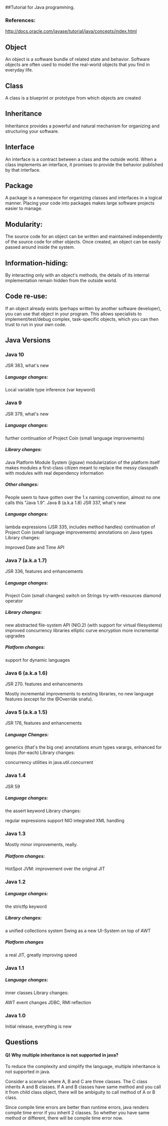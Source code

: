 ##Tutorial for Java programming.

### References:
http://docs.oracle.com/javase/tutorial/java/concepts/index.html

## Object
An object is a software bundle of related state and behavior.
Software objects are often used to model the real-world objects that you find in
everyday life.

## Class
A class is a blueprint or prototype from which objects are created

## Inheritance
Inheritance provides a powerful and natural mechanism for organizing and
structuring your software.

## Interface
An interface is a contract between a class and the outside world. When a class
implements an interface, it promises to provide the behavior published by that
interface.

## Package
A package is a namespace for organizing classes and interfaces in a logical
manner. Placing your code into packages makes large software projects easier to
manage.

## Modularity: 
The source code for an object can be written and maintained 
independently of the source code for other objects. Once created, an object can 
be easily passed around inside the system.

## Information-hiding: 
By interacting only with an object's methods, the details of its internal 
implementation remain hidden from the outside world.

## Code re-use: 
If an object already exists (perhaps written by another software developer), you 
can use that object in your program. This allows specialists to 
implement/test/debug complex, task-specific objects, which you can then trust to 
run in your own code.

## Java Versions

### Java 10
JSR 383, what's new

##### Language changes:

Local variable type inference (var keyword)

### Java 9
JSR 379, what's new

##### Language changes:

further continuation of Project Coin (small language improvements)
##### Library changes:

Java Platform Module System (jigsaw)
modularization of the platform itself
makes modules a first-class citizen meant to replace the messy classpath with modules with real dependency information
##### Other changes:

People seem to have gotten over the 1.x naming convention, almost no one calls this "Java 1.9".
Java 8 (a.k.a 1.8)
JSR 337, what's new

##### Language changes:

lambda expressions (JSR 335, includes method handles)
continuation of Project Coin (small language improvements)
annotations on Java types
Library changes:

Improved Date and Time API

### Java 7 (a.k.a 1.7)
JSR 336, features and enhancements

##### Language changes:

Project Coin (small changes)
switch on Strings
try-with-resources
diamond operator
##### Library changes:

new abstracted file-system API (NIO.2) (with support for virtual filesystems)
improved concurrency libraries
elliptic curve encryption
more incremental upgrades
##### Platform changes:
support for dynamic languages

### Java 6 (a.k.a 1.6)
JSR 270. features and enhancements

Mostly incremental improvements to existing libraries, no new language features (except for the @Override snafu).

### Java 5 (a.k.a 1.5)
JSR 176, features and enhancements

##### Language Changes:

generics (that's the big one)
annotations
enum types
varargs, enhanced for loops (for-each)
Library changes:

concurrency utilities in java.util.concurrent

### Java 1.4
JSR 59

##### Language changes:

the assert keyword
Library changes:

regular expressions support
NIO
integrated XML handling

### Java 1.3
Mostly minor improvements, really.

##### Platform changes:

HotSpot JVM: improvement over the original JIT

### Java 1.2
##### Language changes:

the strictfp keyword
##### Library changes:

a unified collections system
Swing as a new UI-System on top of AWT
##### Platform changes

a real JIT, greatly improving speed

### Java 1.1
##### Language changes:

inner classes
Library changes:

AWT event changes
JDBC, RMI
reflection

### Java 1.0
Initial release, everything is new


## Questions
#### Q) Why multiple inheritance is not supported in java?
To reduce the complexity and simplify the language, multiple inheritance is not supported in java.

Consider a scenario where A, B and C are three classes. The C class inherits A and B classes. If A and B classes have same method and you call it from child class object, there will be ambiguity to call method of A or B class.

Since compile time errors are better than runtime errors, java renders compile time error if you inherit 2 classes. So whether you have same method or different, there will be compile time error now.

#### 